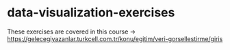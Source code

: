 # data-visualization-exercises
These exercises are covered in this course -> https://gelecegiyazanlar.turkcell.com.tr/konu/egitim/veri-gorsellestirme/giris
